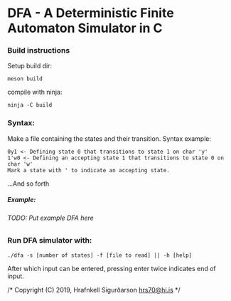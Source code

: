  # DFA - A Deterministic Finite Automaton Simulator in C

 ### Build instructions
Setup build dir:

    meson build
compile with ninja:

    ninja -C build

### Syntax:

Make a file containing the states and their transition.
Syntax example:
    
    0y1 <- Defining state 0 that transitions to state 1 on char 'y'
    1'w0 <- Defining an accepting state 1 that transitions to state 0 on char 'w'
    Mark a state with ' to indicate an accepting state.
...And so forth

 ##### Example:
 ###### TODO: Put example DFA here
 
    
        
    
 ### Run DFA simulator with: 

    ./dfa -s [number of states] -f [file to read] || -h [help]
After which input can be entered, pressing enter twice indicates end of input.

/* Copyright (C) 2019, Hrafnkell Sigurðarson <hrs70@hi.is> */

